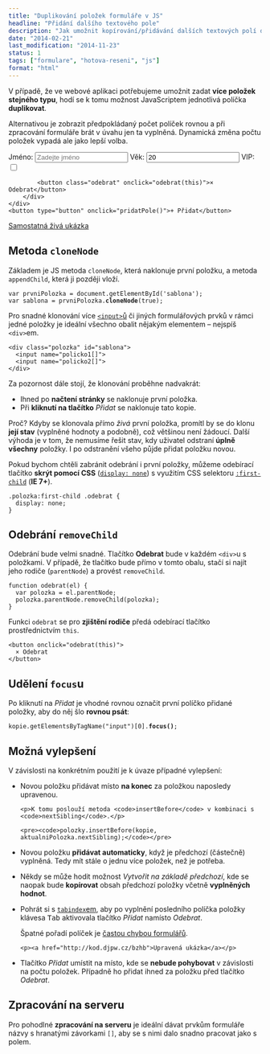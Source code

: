 ```yaml
---
title: "Duplikování položek formuláře v JS"
headline: "Přidání dalšího textového pole"
description: "Jak umožnit kopírování/přidávání dalších textových polí do formuláře."
date: "2014-02-21"
last_modification: "2014-11-23"
status: 1
tags: ["formulare", "hotova-reseni", "js"]
format: "html"
---
```


<p>V případě, že ve webové aplikaci potřebujeme umožnit zadat <b>více položek stejného typu</b>, hodí se k tomu možnost JavaScriptem jednotlivá políčka <b>duplikovat</b>.</p>

<p>Alternativou je zobrazit předpokládaný počet políček rovnou a při zpracování formuláře brát v úvahu jen ta vyplněná. Dynamická změna počtu položek vypadá ale jako lepší volba.</p>

<div class="live">
<form>
    <div class="polozky" id="polozky">
        <div class="polozka" id="sablona">
            <label>Jméno: <input type="text" name="policko1[]" placeholder="Zadejte jméno"></label>
            <label>Věk: <input type="number" name="policko2[]" value="20" size="4"></label>
            <label>VIP: <input type="checkbox" name="checkbox[]"></label>
            
            <button class="odebrat" onclick="odebrat(this)">× Odebrat</button>
        </div>
    </div>
    <button type="button" onclick="pridatPole()">+ Přidat</button>
</form>
<script>
var prvniPolozka = document.getElementById('sablona');
var sablona = prvniPolozka.cloneNode(true);

function pridatPole() {
    var kopie = sablona.cloneNode(true);
    document.getElementById('polozky').appendChild(kopie);
    kopie.getElementsByTagName("input")[0].focus();
}

function odebrat(el) {
    var polozka = el.parentNode;
    polozka.parentNode.removeChild(polozka);
}
</script>
  
</div>

<p><a href="http://kod.djpw.cz/azhb">Samostatná živá ukázka</a></p>




<h2 id="cloneNode">Metoda <code>cloneNode</code></h2>

<p>Základem je JS metoda <code>cloneNode</code>, která naklonuje první položku, a metoda <code>appendChild</code>, která ji později vloží.</p>

<pre><code>var prvniPolozka = document.getElementById('sablona');
var sablona = prvniPolozka.<b>cloneNode</b>(true);</code></pre>

<p>Pro snadné klonování více <a href="/input"><code>&lt;input></code>ů</a> či jiných formulářových prvků v rámci jedné položky je ideální všechno obalit nějakým elementem – nejspíš <code>&lt;div></code>em.</p>

<pre><code>&lt;div class="polozka" id="sablona">
  &lt;input name="policko1[]">
  &lt;input name="policko2[]">
&lt;/div></code></pre>

<p>Za pozornost dále stojí, že klonování proběhne nadvakrát:</p>

<ul>
  <li>Ihned po <b>načtení stránky</b> se naklonuje první položka.</li>
  
  <li>Při <b>kliknutí na tlačítko</b> <i>Přidat</i> se naklonuje tato kopie.</li>
</ul>

<p>Proč? Kdyby se klonovala přímo <i>živá</i> první položka, promítl by se do klonu <b>její stav</b> (vyplněné hodnoty a podobně), což většinou není žádoucí. Další výhoda je v tom, že nemusíme řešit stav, kdy uživatel odstraní <b>úplně všechny</b> položky. I po odstranění všeho půjde přidat položku novou.</p>

<p>Pokud bychom chtěli zabránit odebrání i první položky, můžeme odebírací tlačítko <b>skrýt pomocí CSS</b> (<a href="/display#none"><code>display: none</code></a>) s využitím CSS selektoru <a href="/first-last-child"><code>:first-child</code></a> (<b>IE 7+</b>).</p>

<pre><code>.polozka:first-child .odebrat {
  display: none;
}</code></pre>




<h2 id="odebrani">Odebrání <code>removeChild</code></h2>

<p>Odebrání bude velmi snadné. Tlačítko <b>Odebrat</b> bude v každém <code>&lt;div></code>u s položkami. V případě, že tlačítko bude přímo v tomto obalu, stačí si najít jeho rodiče (<code>parentNode</code>) a provést <code>removeChild</code>.</p>

<pre><code>function odebrat(el) {
  var polozka = el.parentNode;
  polozka.parentNode.removeChild(polozka);
}</code></pre>

<p>Funkci <code>odebrat</code> se pro <b>zjištění rodiče</b> předá odebírací tlačítko prostřednictvím <code>this</code>.</p>

<pre><code>&lt;button onclick="odebrat(this)">
  × Odebrat
&lt;/button></code></pre>




<h2 id="focus">Udělení <code>focus</code>u</h2>

<p>Po kliknutí na <i>Přidat</i> je vhodné rovnou označit první políčko přidané položky, aby do něj šlo <b>rovnou psát</b>:</p>

<pre><code>kopie.getElementsByTagName("input")[0].<b>focus()</b>;</code></pre>



<h2 id="dalsi">Možná vylepšení</h2>

<p>V závislosti na konkrétním použití je k úvaze případné vylepšení:</p>

<ul>
  <li>
    <p>Novou položku přidávat místo <b>na konec</b> za položkou naposledy upravenou.</p>
    
    <p>K tomu poslouží metoda <code>insertBefore</code> v kombinaci s <code>nextSibling</code>.</p>
    
    <pre><code>polozky.insertBefore(kopie, aktualniPolozka.nextSibling);</code></pre>
  </li>
  
  <li>
    <p>Novou položku <b>přidávat automaticky</b>, když je předchozí (částečně) vyplněná. Tedy mít stále o jednu více položek, než je potřeba.</p>
  </li>
  
  <li>
    <p>Někdy se může hodit možnost <i>Vytvořit na základě předchozí</i>, kde se naopak bude <b>kopírovat</b> obsah předchozí položky včetně <b>vyplněných hodnot</b>.</p>
  </li>
  
  <li>
    <p>Pohrát si s <a href="/tabindex"><code>tabindex</code>em</a>, aby po vyplnění posledního políčka položky klávesa <kbd>Tab</kbd> aktivovala tlačítko <i>Přidat</i> namísto <i>Odebrat</i>.</p>
    <p>Špatné pořadí políček je <a href="/chyby-formularu#klavesnice">častou chybou formulářů</a>.</p>
    
    <p><a href="http://kod.djpw.cz/bzhb">Upravená ukázka</a></p>
  </li>
  
  <li>
    <p>Tlačítko <i>Přidat</i> umístit na místo, kde se <b>nebude pohybovat</b> v závislosti na počtu položek. Případně ho přidat ihned za položku před tlačítko <i>Odebrat</i>.</p>
  </li>
</ul>


<h2 id="zpracovani">Zpracování na serveru</h2>

<p>Pro pohodlné <b>zpracování na serveru</b> je ideální dávat prvkům formuláře názvy s hranatými závorkami <code>[]</code>, aby se s nimi dalo snadno pracovat jako s polem.</p>